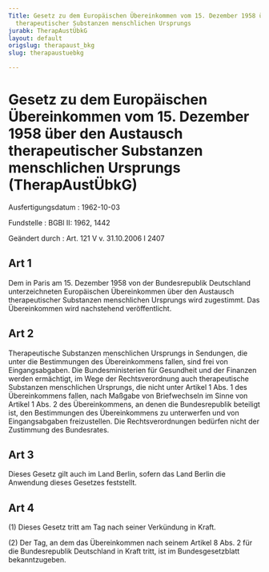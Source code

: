 ```yaml
---
Title: Gesetz zu dem Europäischen Übereinkommen vom 15. Dezember 1958 über den Austausch
  therapeutischer Substanzen menschlichen Ursprungs
jurabk: TherapAustÜbkG
layout: default
origslug: therapaust_bkg
slug: therapaustuebkg

---
```


# Gesetz zu dem Europäischen Übereinkommen vom 15. Dezember 1958 über den Austausch therapeutischer Substanzen menschlichen Ursprungs (TherapAustÜbkG)

Ausfertigungsdatum
:   1962-10-03

Fundstelle
:   BGBl II: 1962, 1442

Geändert durch
:   Art. 121 V v. 31.10.2006 I 2407

## Art 1

Dem in Paris am 15. Dezember 1958 von der Bundesrepublik Deutschland
unterzeichneten Europäischen Übereinkommen über den Austausch
therapeutischer Substanzen menschlichen Ursprungs wird zugestimmt. Das
Übereinkommen wird nachstehend veröffentlicht.

## Art 2

Therapeutische Substanzen menschlichen Ursprungs in Sendungen, die
unter die Bestimmungen des Übereinkommens fallen, sind frei von
Eingangsabgaben. Die Bundesministerien für Gesundheit und der Finanzen
werden ermächtigt, im Wege der Rechtsverordnung auch therapeutische
Substanzen menschlichen Ursprungs, die nicht unter Artikel 1 Abs. 1
des Übereinkommens fallen, nach Maßgabe von Briefwechseln im Sinne von
Artikel 1 Abs. 2 des Übereinkommens, an denen die Bundesrepublik
beteiligt ist, den Bestimmungen des Übereinkommens zu unterwerfen und
von Eingangsabgaben freizustellen. Die Rechtsverordnungen bedürfen
nicht der Zustimmung des Bundesrates.

## Art 3

Dieses Gesetz gilt auch im Land Berlin, sofern das Land Berlin die
Anwendung dieses Gesetzes feststellt.

## Art 4

(1) Dieses Gesetz tritt am Tag nach seiner Verkündung in Kraft.

(2) Der Tag, an dem das Übereinkommen nach seinem Artikel 8 Abs. 2 für
die Bundesrepublik Deutschland in Kraft tritt, ist im
Bundesgesetzblatt bekanntzugeben.

